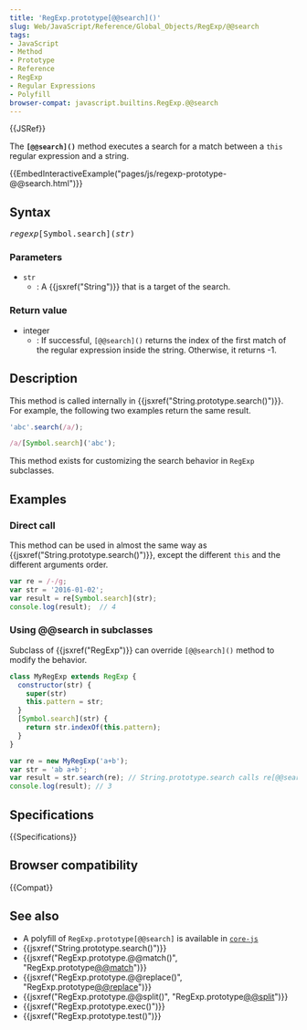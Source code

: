 ```yaml
---
title: 'RegExp.prototype[@@search]()'
slug: Web/JavaScript/Reference/Global_Objects/RegExp/@@search
tags:
- JavaScript
- Method
- Prototype
- Reference
- RegExp
- Regular Expressions
- Polyfill
browser-compat: javascript.builtins.RegExp.@@search
---
```

{{JSRef}}

The **`[@@search]()`** method executes a search for a match between a `this`
regular expression and a string.

{{EmbedInteractiveExample("pages/js/regexp-prototype-@@search.html")}}

## Syntax

<pre class="brush: js"><var>regexp</var>[Symbol.search](<var>str</var>)</pre>

### Parameters

- `str`
  - : A {{jsxref("String")}} that is a target of the search.

### Return value

- integer
  - : If successful, `[@@search]()` returns the index of the first match of the
    regular expression inside the string. Otherwise, it returns -1.

## Description

This method is called internally in
{{jsxref("String.prototype.search()")}}. For example, the following
two examples return the same result.

```js
'abc'.search(/a/);

/a/[Symbol.search]('abc');
```

This method exists for customizing the search behavior in `RegExp` subclasses.

## Examples

### Direct call

This method can be used in almost the same way as
{{jsxref("String.prototype.search()")}}, except the different
`this` and the different arguments order.

```js
var re = /-/g;
var str = '2016-01-02';
var result = re[Symbol.search](str);
console.log(result);  // 4
```

### Using @@search in subclasses

Subclass of {{jsxref("RegExp")}} can override `[@@search]()` method to
modify the behavior.

```js
class MyRegExp extends RegExp {
  constructor(str) {
    super(str)
    this.pattern = str;
  }
  [Symbol.search](str) {
    return str.indexOf(this.pattern);
  }
}

var re = new MyRegExp('a+b');
var str = 'ab a+b';
var result = str.search(re); // String.prototype.search calls re[@@search].
console.log(result); // 3
```

## Specifications

{{Specifications}}

## Browser compatibility

{{Compat}}

## See also

- A polyfill of `RegExp.prototype[@@search]` is available in
  [`core-js`](https://github.com/zloirock/core-js#ecmascript-string-and-regexp)
- {{jsxref("String.prototype.search()")}}
- {{jsxref("RegExp.prototype.@@match()", "RegExp.prototype[@@match]()")}}
- {{jsxref("RegExp.prototype.@@replace()", "RegExp.prototype[@@replace]()")}}
- {{jsxref("RegExp.prototype.@@split()", "RegExp.prototype[@@split]()")}}
- {{jsxref("RegExp.prototype.exec()")}}
- {{jsxref("RegExp.prototype.test()")}}
